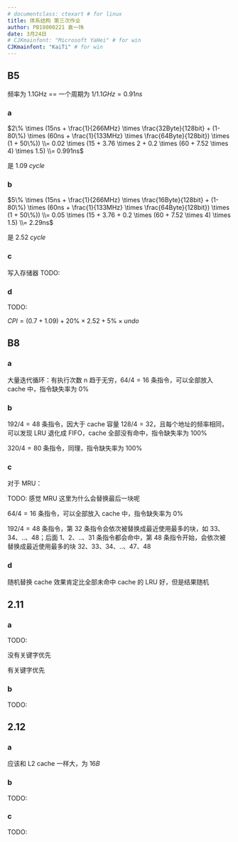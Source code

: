 ```yaml
---
# documentclass: ctexart # for linux
title: 体系结构 第三次作业
author: PB18000221 袁一玮
date: 3月24日
# CJKmainfont: "Microsoft YaHei" # for win
CJKmainfont: "KaiTi" # for win
---
```


## B5

频率为 1.1GHz == 一个周期为 $1/1.1GHz = 0.91ns$

### a

$2\% \times (15ns + \frac{1}{266MHz} \times \frac{32Byte}{128bit} + (1-80\%) \times (60ns + \frac{1}{133MHz} \times \frac{64Byte}{128bit}) \times (1 + 50\%)) \\= 0.02 \times (15 + 3.76 \times 2 + 0.2 \times (60 + 7.52 \times 4) \times 1.5) \\= 0.991ns$

是 $1.09 ~cycle$

### b

$5\% \times (15ns + \frac{1}{266MHz} \times \frac{16Byte}{128bit} + (1-80\%) \times (60ns + \frac{1}{133MHz} \times \frac{64Byte}{128bit}) \times (1 + 50\%)) \\= 0.05 \times (15 + 3.76 + 0.2 \times (60 + 7.52 \times 4) \times 1.5) \\= 2.29ns$

是 $2.52 ~cycle$

### c

写入存储器 TODO:

### d

TODO:

$CPI = (0.7+1.09) + 20\% \times2.52 +  5\% \times undo$

## B8

### a

大量迭代循环：有执行次数 n 趋于无穷，$64/4=16$ 条指令，可以全部放入 cache 中，指令缺失率为 $0\%$

### b

$192/4=48$ 条指令，因大于 cache 容量 $128/4=32$，且每个地址的频率相同，可以发现 LRU 退化成 FIFO，cache 全部没有命中，指令缺失率为 $100\%$

$320/4=80$ 条指令，同理，指令缺失率为 $100\%$

### c

对于 MRU：

TODO: 感觉 MRU 这里为什么会替换最后一块呢

$64/4=16$ 条指令，可以全部放入 cache 中，指令缺失率为 $0\%$

$192/4=48$ 条指令，第 32 条指令会依次被替换成最近使用最多的块，如 33、34、..、48；后面 1、2、..、31 条指令都会命中，第 48 条指令开始，会依次被替换成最近使用最多的块 32、33、34、..、47、48

### d

随机替换 cache 效果肯定比全部未命中 cache 的 LRU 好，但是结果随机

## 2.11

### a

TODO:

没有关键字优先

有关键字优先

### b

TODO:

## 2.12

### a

应该和 L2 cache 一样大，为 $16B$

### b

TODO:

### c

TODO:
